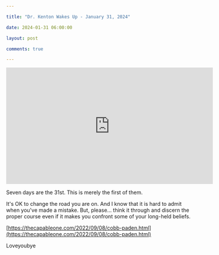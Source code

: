 ```yaml
---

title: "Dr. Kenton Wakes Up - January 31, 2024"

date: 2024-01-31 06:00:00

layout: post

comments: true

---
```



<iframe width="560" height="315" src="https://www.youtube.com/embed/xezGkLqyj68?si=BUDecbJQnhqbAq1I" title="YouTube video player" frameborder="0" allow="accelerometer; autoplay; clipboard-write; encrypted-media; gyroscope; picture-in-picture; web-share" allowfullscreen></iframe>


Seven days are the 31st. This is merely the first of them.

It's OK to change the road you are on. And I know that it is hard to admit when you've made a mistake. But, please... think it through and discern the proper course even if it makes you confront some of your long-held beliefs.

[https://thecapableone.com/2022/09/08/cobb-paden.html](https://thecapableone.com/2022/09/08/cobb-paden.html)

Loveyoubye